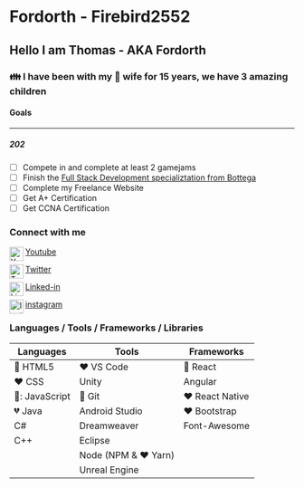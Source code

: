 # Fordorth - Firebird2552

## Hello I am Thomas - AKA Fordorth

### :family: I have been with my :couplekiss: wife for 15 years, we have 3 amazing children

#### Goals

---

##### 202

- [ ] Compete in and complete at least 2 gamejams
- [ ] Finish the [Full Stack Development specializtation from Bottega](https://www.coursera.org/specializations/full-stack-react)
- [ ] Complete my Freelance Website
- [ ] Get A+ Certification
- [ ] Get CCNA Certification

### Connect with me

<img src="https://cdn.jsdelivr.net/npm/simple-icons@v3/icons/youtube.svg" width="25px" alt="Youtube" align="left" /> [Youtube](https://www.youtube.com/channel/UCoQUIizX6UmDwbm33miinnQ?view_as=subscriber)

<img src="https://cdn.jsdelivr.net/npm/simple-icons@v3/icons/twitter.svg" width="25px" alt="Twitter" align="left" />[Twitter](https://twitter.com/Fordorth)

<img src="https://cdn.jsdelivr.net/npm/simple-icons@v3/icons/linkedin.svg" width="25px" alt="Linked-in" align="left" />[Linked-in](https://www.linkedin.com/in/thomas-gould-77a76461/)

<img src="https://cdn.jsdelivr.net/npm/simple-icons@v3/icons/instagram.svg" width="25px" alt="Instagram" align="left" />[instagram](https://www.instagram.com/thomas.l.gould/)

### Languages / Tools / Frameworks / Libraries

| Languages               | Tools                     | Frameworks              |
| ----------------------- | ------------------------- | ----------------------- |
| :sparkling_heart: HTML5 | :heart: VS Code           | :sparkling_heart: React |
| :heart: CSS             | Unity                     | Angular                 |
| 💖: JavaScript         | :sparkling_heart: Git     | :heart: React Native    |
| :broken_heart: Java     | Android Studio            | :heart: Bootstrap       |
| C#                      | Dreamweaver               | Font-Awesome            |
| C++                     | Eclipse                   |                         |
|                         | Node (NPM & :heart: Yarn) |                         |
|         | Unreal Engine |      
